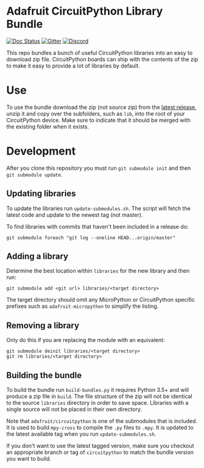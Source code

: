 # Adafruit CircuitPython Library Bundle

[![Doc Status](https://readthedocs.org/projects/circuitpython/badge/?version=latest)](https://circuitpython.readthedocs.io/en/latest/docs/drivers.html) [![Gitter](https://badges.gitter.im/adafruit/circuitpython.svg)](https://gitter.im/adafruit/circuitpython?utm_source=badge&utm_medium=badge&utm_campaign=pr-badge)
[![Discord](https://img.shields.io/discord/327254708534116352.svg)](https://discord.gg/nBQh6qu)

This repo bundles a bunch of useful CircuitPython libraries into an easy to
download zip file. CircuitPython boards can ship with the contents of the zip to
make it easy to provide a lot of libraries by default.

# Use
To use the bundle download the zip (not source zip) from the
[latest release](https://github.com/adafruit/Adafruit_CircuitPython_Bundle/releases/latest),
unzip it and copy over the subfolders, such as `lib`, into the root of your
CircuitPython device. Make sure to indicate that it should be merged with the
existing folder when it exists.

# Development

After you clone this repository you must run `git submodule init`
and then `git submodule update`.

## Updating libraries
To update the libraries run `update-submodules.sh`. The script will fetch the
latest code and update to the newest tag (not master).

To find libraries with commits that haven't been included in a release do:

    git submodule foreach "git log --oneline HEAD...origin/master"

## Adding a library
Determine the best location within `libraries` for the new library and then run:

    git submodule add <git url> libraries/<target directory>

The target directory should omit any MicroPython or CircuitPython specific
prefixes such as `adafruit-micropython` to simplify the listing.

## Removing a library
Only do this if you are replacing the module with an equivalent:

    git submodule deinit libraries/<target directory>
    git rm libraries/<target directory>

## Building the bundle
To build the bundle run `build-bundles.py` it requires Python 3.5+ and will
produce a zip file in `build`. The file structure of the zip will not be
identical to the source `libraries` directory in order to save space. Libraries
with a single source will not be placed in their own directory.

Note that `adafruit/circuitpython` is one of the submodules that is included.
It is used to build `mpy-cross` to compile the `.py` files to `.mpy`.
It is updated to the latest available tag when you run `update-submodules.sh`.

If you don't want to use the latest tagged version, make sure you checkout
an appropriate branch or tag of `circuitpython` to match the bundle version
you want to build.
